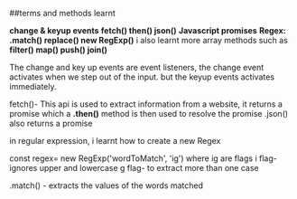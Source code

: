 ##terms and methods learnt

**change & keyup events**
**fetch() then() json()**
**Javascript promises**
**Regex: .match() replace() new RegExp()**
i also learnt more array methods such as **filter() map() push() join()**

The change and key up events are event listeners, the change event activates when we step out of the input. but the keyup events activates immediately.

fetch()- This api is used to extract information from a website, it returns a promise which a **.then()** method is then used to resolve the promise
.json() also returns a promise 

in regular expression, i learnt how to create a new Regex

const regex= new RegExp('wordToMatch',  'ig')
where ig are flags
i flag- ignores upper and lowercase
g flag- to extract more than one case
 
 .match() -  extracts the values of the words matched
